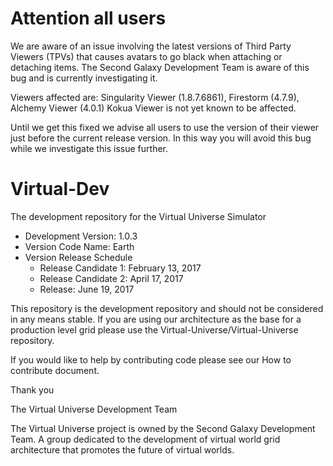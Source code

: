 # Attention all users
We are aware of an issue involving the latest versions of Third Party Viewers (TPVs) that causes avatars to go black when attaching or detaching items. The Second Galaxy Development Team is aware of this bug and is currently investigating it.

Viewers affected are: Singularity Viewer (1.8.7.6861), Firestorm (4.7.9), Alchemy Viewer (4.0.1)  Kokua Viewer is not yet known to be affected.

Until we get this fixed we advise all users to use the version of their viewer just before the current release version.  In this way you will avoid this bug while we investigate this issue further.

# Virtual-Dev
The development repository for the Virtual Universe Simulator

- Development Version: 1.0.3
- Version Code Name: Earth
- Version Release Schedule
  - Release Candidate 1: February 13, 2017
  - Release Candidate 2: April 17, 2017
  - Release: June 19, 2017


This repository is the development repository and should not be considered in any means stable.  If you are using our architecture as the base for a production level grid please use the Virtual-Universe/Virtual-Universe repository.

If you would like to help by contributing code please see our How to contribute document.

Thank you

The Virtual Universe Development Team

The Virtual Universe project is owned by the Second Galaxy Development Team.  A group dedicated to the development of virtual world grid architecture that promotes the future of virtual worlds.
